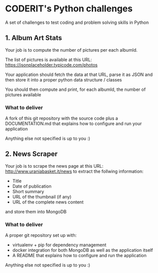 # CODERIT's Python challenges

A set of challenges to test coding and problem solving skills in Python

## 1. Album Art Stats

Your job is to compute the number of pictures per each albumId.

The list of pictures is available at this URL: https://jsonplaceholder.typicode.com/photos

Your application should fetch the data at that URL, parse it as JSON and then store it into a proper python data structure / classes

You should then compute and print, for each albumId, the number of pictures available

### What to deliver

A fork of this git repository with the source code plus a DOCUMENTATION.md that explains how to configure and run your application

Anything else not specified is up to you :)


## 2. News Scraper

Your job is to scrape the news page at this URL: http://www.uraniabasket.it/news to extract the follwing information:
 - Title
 - Date of publication
 - Short summary
 - URL of the thumbnail (if any)
 - URL of the complete news content

and store them into MongoDB

### What to deliver

A proper git repository set up with:
 - virtualenv + pip for dependency management
 - docker integration for both MongoDB as well as the application itself
 - A README that explains how to configure and run the application
 
 Anything else not specified is up to you :)
